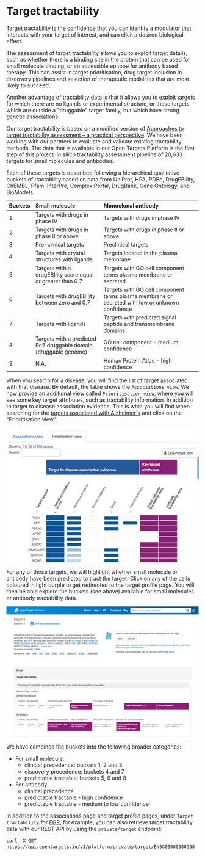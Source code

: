 # Target tractability

Target tractability is the confidence that you can identify a modulator that interacts with your target of interest, and can elicit a desired biological effect. 

The assessment of target tractability allows you to exploit target details, such as whether there is a binding site in the protein that can be used for small molecule binding, or an accessible epitope for antibody based therapy. This can assist in target prioritisation, drug target inclusion in discovery pipelines and selection of therapeutic modalities that are most likely to succeed.

Another advantage of tractability data is that it allows you to exploit targets for which there are no ligands or experimental structure, or those targets which are outside a "druggable" target family, but which have strong genetic associations.

Our target tractability is based on a modified version of [Approaches to target tractability assessment – a practical perspective](https://pubs.rsc.org/en/content/articlelanding/2018/md/c7md00633k#!divAbstract). We have been working with our partners to evaluate and validate existing tractability methods. The data that is available in our Open Targets Platform is the first step of this project: _in silico_ tractability assessment pipeline of 20,633 targets for small molecules and antibodies.

Each of these targets is described following a hierarchical qualitative buckets of tractability based on data from UniProt, HPA, PDBe, DrugEBIlity, ChEMBL, Pfam, InterPro, Complex Portal, DrugBank, Gene Ontology, and BioModels. 

| Buckets | Small molecule                                             | Monoclonal antibody |
| :--- | :--- | :--- |
| 1 | Targets with drugs in phase IV | Targets with drugs in phase IV |
| 2 | Targets with drugs in phase II or above | Targets with drugs in phase II or above |
| 3 | Pre-clinical targets | Preclinical targets |
| 4 | Targets with crystal structures with ligands  | Targets located in the plasma membrane  |
| 5 | Targets with a drugEBIlity score equal or greater than 0.7 | Targets with GO cell component terms plasma membrane or secreted |
| 6 | Targets with drugEBIlity between zero and 0.7 | Targets with GO cell component terms plasma membrane or secreted with low or unknown confidence |
| 7 | Targets with ligands | Targets with predicted signal peptide and transmembrane domains |
| 8 | Targets with a predicted Ro5 druggable domain \(druggable genome\) | GO cell component - medium confidence |
| 9 | N.A. | Human Protein Atlas - high confidence |

When you search for a disease, you will find the list of target associated with that disease. By default, the table shows the `Associations view`. We now provide an additional view called `Prioritisation view`, where you will see some key target attributes, such as tractability information, in addition to target to disease association evidence. This is what you will find when searching for the [targets associated with Alzheimer's](https://www.targetvalidation.org/disease/EFO_0000249/associations) and click on the "Prioritisation view":

![](../../.gitbook/assets/screen-shot-2018-11-23-at-17.09.13.png)

For any of those targets, we will highlight whether small molecule or antibody have been predicted to tract the target. Click on any of the cells coloured in light purple to get redirected to the target profile page. You will then be able explore the buckets \(see above\) available for small molecules or antibody tractability data.

![](../../.gitbook/assets/screencapture-targetvalidation-org-target-ensg00000080815-2018-11-23-17_14_27.png)

We have combined the buckets into the following broader categories:

* For small molecule: 
  * clinical precedence: buckets 1, 2 and 3
  * discovery precedence: buckets 4 and 7
  * predictable tractable: buckets 5, 6 and 8
* For antibody:
  * clinical precedence
  * predictable tractable - high confidence
  * predictable tractable - medium to low confidence

In addition to the associations page and target profile pages, under `Target tractability` for [FGR](https://www.targetvalidation.org/target/ENSG00000000938?view=sec:tractability), for example, you can also retrieve target tractability data with our REST API by using the `private/target` endpoint:

```
curl -X GET https://api.opentargets.io/v3/platform/private/target/ENSG00000000938
```

